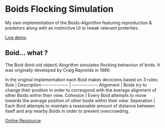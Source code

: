 # Boids Flocking Simulation

My own implementation of the Boids-Algorithm featuring reproduction & predetors along with an instinctive UI to tweak relevant proterties.

[Live demo](https://boids-simulation.vercel.app/)

## Boid... what ?

The Boid (bird-oid object) Alogrithm simulates flocking behaviour of birds. It was originally developed by Craig Raynolds in 1986.

In the original implementation each Boid makes decicions based on 3 rules:
Rule | Description
------------- | -------------
Alignment | Boids try to change their position in order to correspond with the average alignment of other Boids within their view.
Cohesion | Every Boid attempts to move towards the average position of other boids within their view.
Seperation | Each Boid attempts to maintain a reasonable amount of distance between itself and any nearby Boids in order to prevent overcrowding.

[Online Ressource](https://www.red3d.com/cwr/boids/)
